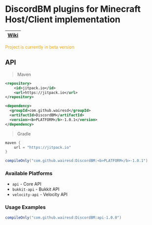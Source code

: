 # DiscordBM plugins for Minecraft Host/Client implementation

| [Wiki](https://1wairesd.github.io/1wairesdIndustriesWiki/docs/DiscordBM/dscordbm-main) |
|------------------------------------------------------------------------------------------|

<span style="color:orange">Project is currently in beta version</span>

## API

> Maven
```xml
<repository>
    <id>jitpack.io</id>
    <url>https://jitpack.io</url>
</repository>
```
```xml
<dependency>
  <groupId>com.github.wairesd</groupId>
  <artifactId>DiscordBM</artifactId>
  <version><b>PLATFORM</b>-1.0.1</version>
</dependency>
```
> Gradle
```groovy
maven {
    url = "https://jitpack.io"
}
```
```groovy
compileOnly("com.github.wairesd:DiscordBM:<b>PLATFORM</b>-1.0.1")
```

### Available Platforms
- `api` - Core API
- `bukkit-api` - Bukkit API
- `velocity-api` - Velocity API

### Usage Examples
```groovy
compileOnly("com.github.wairesd:DiscordBM:api-1.0.0")
```
